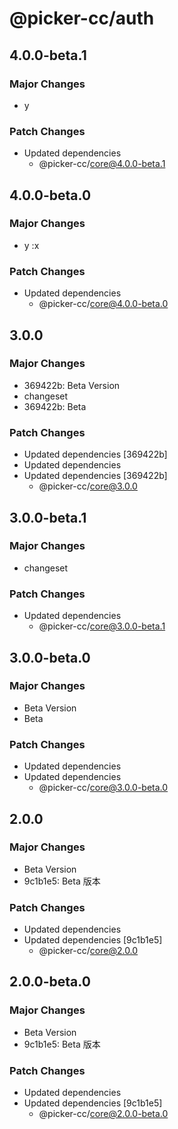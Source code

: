 # @picker-cc/auth

## 4.0.0-beta.1

### Major Changes

-   y

### Patch Changes

-   Updated dependencies
    -   @picker-cc/core@4.0.0-beta.1

## 4.0.0-beta.0

### Major Changes

-   y
    :x

### Patch Changes

-   Updated dependencies
    -   @picker-cc/core@4.0.0-beta.0

## 3.0.0

### Major Changes

-   369422b: Beta Version
-   changeset
-   369422b: Beta

### Patch Changes

-   Updated dependencies [369422b]
-   Updated dependencies
-   Updated dependencies [369422b]
    -   @picker-cc/core@3.0.0

## 3.0.0-beta.1

### Major Changes

-   changeset

### Patch Changes

-   Updated dependencies
    -   @picker-cc/core@3.0.0-beta.1

## 3.0.0-beta.0

### Major Changes

-   Beta Version
-   Beta

### Patch Changes

-   Updated dependencies
-   Updated dependencies
    -   @picker-cc/core@3.0.0-beta.0

## 2.0.0

### Major Changes

-   Beta Version
-   9c1b1e5: Beta 版本

### Patch Changes

-   Updated dependencies
-   Updated dependencies [9c1b1e5]
    -   @picker-cc/core@2.0.0

## 2.0.0-beta.0

### Major Changes

-   Beta Version
-   9c1b1e5: Beta 版本

### Patch Changes

-   Updated dependencies
-   Updated dependencies [9c1b1e5]
    -   @picker-cc/core@2.0.0-beta.0
